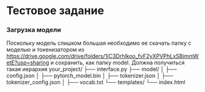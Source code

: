 # Тестовое задание 

### Загрузка модели

Поскольку модель слишком большая необходимо ее скачать папку с моделью и токенизатором из https://drive.google.com/drive/folders/1iC3Drhlkoo_fvF2yXPVPhLxSBjmmWetE?usp=sharing и сохранить, как папку model.
Должна получиться такая иерархия
your_project/
├── interface.py
├── model/
│   ├── config.json
│   ├── pytorch_model.bin
│   ├── tokenizer.json
│   ├── tokenizer_config.json
│   ├── vocab.txt
└── templates/
    └── index.html
